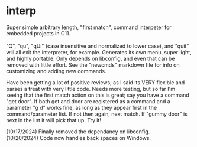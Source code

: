 # interp
Super simple arbitrary length, "first match", command interpeter for embedded projects in C11.<br><br>"Q", "qu", "qUi" (case insensitive and normalized to lower case), and "quit" will all exit the interpreter, for example. Generates its own menu, super light, and highly portable. Only depends on libconfig, and even that can be removed with little effort. See the "newcmds" markdown file for info on customizing and adding new commands.

Have been getting a lot of positive reviews; as I said its VERY flexible and parses a treat with very little code. Needs more testing, but so far
I'm seeing that the first match action on this is great; say you have a command "get door". If both get and door are registered as a command and a parameter "g d" works fine, as long as they appear first in the command/parameter list. If not then again, next match. If "gummy door" is next in the list it will pick that up. Try it!

(10/17/2024) Finally removed the dependancy on libconfig.<br>
(10/20/2024) Code now handles back spaces on Windows.
